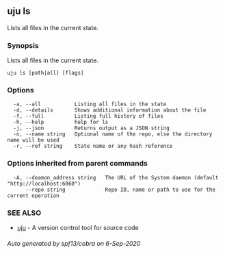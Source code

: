 ## uju ls

Lists all files in the current state.

### Synopsis

Lists all files in the current state.

```
uju ls [path|all] [flags]
```

### Options

```
  -a, --all           Listing all files in the state
  -d, --details       Shows additional information about the file
  -f, --full          Listing full history of files
  -h, --help          help for ls
  -j, --json          Returns output as a JSON string
  -n, --name string   Optional name of the repo, else the directory name will be used
  -r, --ref string    State name or any hash reference
```

### Options inherited from parent commands

```
  -A, --deamon_address string   The URL of the System daemon (default "http://localhost:6060")
      --repo string             Repo ID, name or path to use for the current operation
```

### SEE ALSO

* [uju](uju.md)	 - A version control tool for source code

###### Auto generated by spf13/cobra on 6-Sep-2020
